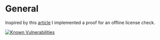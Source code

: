 # General
Inspired by this [article](https://build-system.fman.io/generating-license-keys) I implemented a proof for an offline license check.

[![Known Vulnerabilities](https://snyk.io/test/github/r4fterman/generate-validate-license/badge.svg?targetFile=generate-license/pom.xml)](https://snyk.io/test/github/r4fterman/generate-validate-license?targetFile=generate-license/pom.xml)
